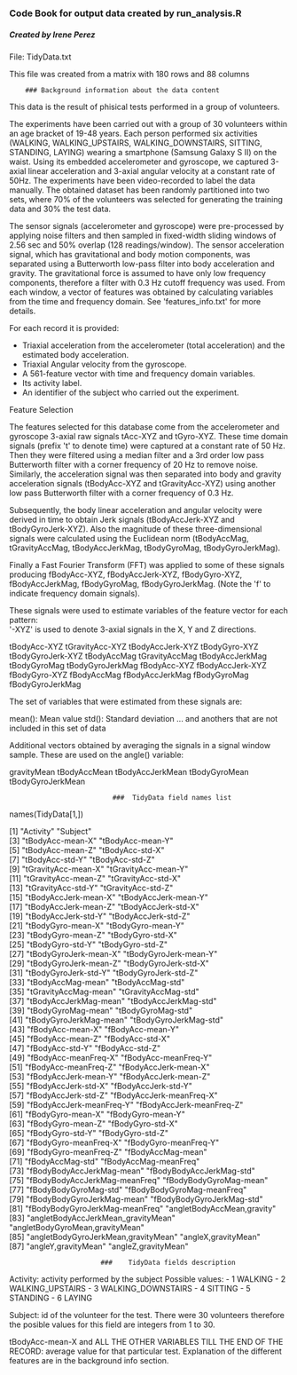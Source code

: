 ### Code Book for output data created by run_analysis.R
##### Created by Irene Perez

File: TidyData.txt

This file was created from a matrix with 180 rows and 88 columns



        ### Background information about the data content 


This data is the result of phisical tests performed in a group of volunteers.

The experiments have been carried out with a group of 30 volunteers within an age bracket of 19-48 years. Each person performed six activities (WALKING, WALKING_UPSTAIRS, WALKING_DOWNSTAIRS, SITTING, STANDING, LAYING) wearing a smartphone (Samsung Galaxy S II) on the waist. Using its embedded accelerometer and gyroscope, we captured 3-axial linear acceleration and 3-axial angular velocity at a constant rate of 50Hz. The experiments have been video-recorded to label the data manually. The obtained dataset has been randomly partitioned into two sets, where 70% of the volunteers was selected for generating the training data and 30% the test data. 

The sensor signals (accelerometer and gyroscope) were pre-processed by applying noise filters and then sampled in fixed-width sliding windows of 2.56 sec and 50% overlap (128 readings/window). The sensor acceleration signal, which has gravitational and body motion components, was separated using a Butterworth low-pass filter into body acceleration and gravity. The gravitational force is assumed to have only low frequency components, therefore a filter with 0.3 Hz cutoff frequency was used. From each window, a vector of features was obtained by calculating variables from the time and frequency domain. See 'features_info.txt' for more details. 

For each record it is provided:

- Triaxial acceleration from the accelerometer (total acceleration) and the estimated body acceleration.
- Triaxial Angular velocity from the gyroscope. 
- A 561-feature vector with time and frequency domain variables. 
- Its activity label. 
- An identifier of the subject who carried out the experiment.


Feature Selection 


The features selected for this database come from the accelerometer and gyroscope 3-axial raw signals tAcc-XYZ and tGyro-XYZ. These time domain signals (prefix 't' to denote time) were captured at a constant rate of 50 Hz. Then they were filtered using a median filter and a 3rd order low pass Butterworth filter with a corner frequency of 20 Hz to remove noise. Similarly, the acceleration signal was then separated into body and gravity acceleration signals (tBodyAcc-XYZ and tGravityAcc-XYZ) using another low pass Butterworth filter with a corner frequency of 0.3 Hz. 

Subsequently, the body linear acceleration and angular velocity were derived in time to obtain Jerk signals (tBodyAccJerk-XYZ and tBodyGyroJerk-XYZ). Also the magnitude of these three-dimensional signals were calculated using the Euclidean norm (tBodyAccMag, tGravityAccMag, tBodyAccJerkMag, tBodyGyroMag, tBodyGyroJerkMag). 

Finally a Fast Fourier Transform (FFT) was applied to some of these signals producing fBodyAcc-XYZ, fBodyAccJerk-XYZ, fBodyGyro-XYZ, fBodyAccJerkMag, fBodyGyroMag, fBodyGyroJerkMag. (Note the 'f' to indicate frequency domain signals). 

These signals were used to estimate variables of the feature vector for each pattern:  
'-XYZ' is used to denote 3-axial signals in the X, Y and Z directions.

tBodyAcc-XYZ
tGravityAcc-XYZ
tBodyAccJerk-XYZ
tBodyGyro-XYZ
tBodyGyroJerk-XYZ
tBodyAccMag
tGravityAccMag
tBodyAccJerkMag
tBodyGyroMag
tBodyGyroJerkMag
fBodyAcc-XYZ
fBodyAccJerk-XYZ
fBodyGyro-XYZ
fBodyAccMag
fBodyAccJerkMag
fBodyGyroMag
fBodyGyroJerkMag

The set of variables that were estimated from these signals are: 

mean(): Mean value
std(): Standard deviation
... and anothers that are not included in this set of data

Additional vectors obtained by averaging the signals in a signal window sample. These are used on the angle() variable:

gravityMean
tBodyAccMean
tBodyAccJerkMean
tBodyGyroMean
tBodyGyroJerkMean

                              ###  TidyData field names list

names(TidyData[1,])

 [1] "Activity"                           "Subject"                           
 [3] "tBodyAcc-mean-X"                    "tBodyAcc-mean-Y"                   
 [5] "tBodyAcc-mean-Z"                    "tBodyAcc-std-X"                    
 [7] "tBodyAcc-std-Y"                     "tBodyAcc-std-Z"                    
 [9] "tGravityAcc-mean-X"                 "tGravityAcc-mean-Y"                
[11] "tGravityAcc-mean-Z"                 "tGravityAcc-std-X"                 
[13] "tGravityAcc-std-Y"                  "tGravityAcc-std-Z"                 
[15] "tBodyAccJerk-mean-X"                "tBodyAccJerk-mean-Y"               
[17] "tBodyAccJerk-mean-Z"                "tBodyAccJerk-std-X"                
[19] "tBodyAccJerk-std-Y"                 "tBodyAccJerk-std-Z"                
[21] "tBodyGyro-mean-X"                   "tBodyGyro-mean-Y"                  
[23] "tBodyGyro-mean-Z"                   "tBodyGyro-std-X"                   
[25] "tBodyGyro-std-Y"                    "tBodyGyro-std-Z"                   
[27] "tBodyGyroJerk-mean-X"               "tBodyGyroJerk-mean-Y"              
[29] "tBodyGyroJerk-mean-Z"               "tBodyGyroJerk-std-X"               
[31] "tBodyGyroJerk-std-Y"                "tBodyGyroJerk-std-Z"               
[33] "tBodyAccMag-mean"                   "tBodyAccMag-std"                   
[35] "tGravityAccMag-mean"                "tGravityAccMag-std"                
[37] "tBodyAccJerkMag-mean"               "tBodyAccJerkMag-std"               
[39] "tBodyGyroMag-mean"                  "tBodyGyroMag-std"                  
[41] "tBodyGyroJerkMag-mean"              "tBodyGyroJerkMag-std"              
[43] "fBodyAcc-mean-X"                    "fBodyAcc-mean-Y"                   
[45] "fBodyAcc-mean-Z"                    "fBodyAcc-std-X"                    
[47] "fBodyAcc-std-Y"                     "fBodyAcc-std-Z"                    
[49] "fBodyAcc-meanFreq-X"                "fBodyAcc-meanFreq-Y"               
[51] "fBodyAcc-meanFreq-Z"                "fBodyAccJerk-mean-X"               
[53] "fBodyAccJerk-mean-Y"                "fBodyAccJerk-mean-Z"               
[55] "fBodyAccJerk-std-X"                 "fBodyAccJerk-std-Y"                
[57] "fBodyAccJerk-std-Z"                 "fBodyAccJerk-meanFreq-X"           
[59] "fBodyAccJerk-meanFreq-Y"            "fBodyAccJerk-meanFreq-Z"           
[61] "fBodyGyro-mean-X"                   "fBodyGyro-mean-Y"                  
[63] "fBodyGyro-mean-Z"                   "fBodyGyro-std-X"                   
[65] "fBodyGyro-std-Y"                    "fBodyGyro-std-Z"                   
[67] "fBodyGyro-meanFreq-X"               "fBodyGyro-meanFreq-Y"              
[69] "fBodyGyro-meanFreq-Z"               "fBodyAccMag-mean"                  
[71] "fBodyAccMag-std"                    "fBodyAccMag-meanFreq"              
[73] "fBodyBodyAccJerkMag-mean"           "fBodyBodyAccJerkMag-std"           
[75] "fBodyBodyAccJerkMag-meanFreq"       "fBodyBodyGyroMag-mean"             
[77] "fBodyBodyGyroMag-std"               "fBodyBodyGyroMag-meanFreq"         
[79] "fBodyBodyGyroJerkMag-mean"          "fBodyBodyGyroJerkMag-std"          
[81] "fBodyBodyGyroJerkMag-meanFreq"      "angletBodyAccMean,gravity"         
[83] "angletBodyAccJerkMean_gravityMean"  "angletBodyGyroMean,gravityMean"    
[85] "angletBodyGyroJerkMean,gravityMean" "angleX,gravityMean"                
[87] "angleY,gravityMean"                 "angleZ,gravityMean"    


                           ###    TidyData fields description

Activity:  activity performed by the subject 
        Possible values:
         - 1 WALKING
         - 2 WALKING_UPSTAIRS
         - 3 WALKING_DOWNSTAIRS
         - 4 SITTING
         - 5 STANDING
         - 6 LAYING

Subject: id of the volunteer for the test. There were 30 volunteers therefore the posible values for this field are integers from 1 to 30.

tBodyAcc-mean-X and ALL THE OTHER VARIABLES TILL THE END OF THE RECORD: average value for that particular test. Explanation of the different features are in the background info section.


